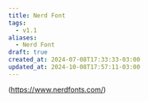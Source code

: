 ```yaml
---
title: Nerd Font
tags:
  - v1.1
aliases:
  - Nerd Font
draft: true
created_at: 2024-07-08T17:33:33-03:00
updated_at: 2024-10-08T17:57:11-03:00
---
```


(https://www.nerdfonts.com/)